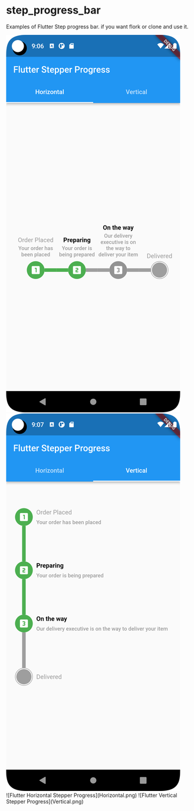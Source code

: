 # step_progress_bar
Examples of Flutter Step progress bar. if you want flork or clone and use it.

<div style="width=100%">
<div style="width=50%">
<img src="Horizontal.png" title="Flutter Horizontal Stepper Progress">

</div>
<div style="width=50%">
<img src="Vertical.png" title="Flutter Vertical Stepper Progress">

</div>
</div>
![Flutter Horizontal Stepper Progress](Horizontal.png)
![Flutter Vertical Stepper Progress](Vertical.png)
